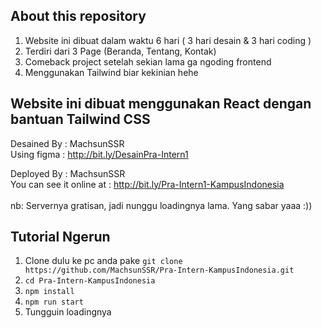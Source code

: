 ## About this repository
1. Website ini dibuat dalam waktu 6 hari ( 3 hari desain & 3 hari coding )
2. Terdiri dari 3 Page (Beranda, Tentang, Kontak)
3. Comeback project setelah sekian lama ga ngoding frontend
4. Menggunakan Tailwind biar kekinian hehe 

## Website ini dibuat menggunakan React dengan bantuan Tailwind CSS
Desained By : MachsunSSR<br /> 
Using figma : http://bit.ly/DesainPra-Intern1

Deployed By : MachsunSSR<br /> 
You can see it online at : http://bit.ly/Pra-Intern1-KampusIndonesia <br /><br /> nb: Servernya gratisan, jadi nunggu loadingnya lama. Yang sabar yaaa :))

## Tutorial Ngerun

1. Clone dulu ke pc anda pake `git clone https://github.com/MachsunSSR/Pra-Intern-KampusIndonesia.git`
2. `cd Pra-Intern-KampusIndonesia`
3. `npm install`
4. `npm run start`
5. Tungguin loadingnya
